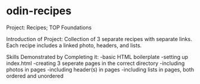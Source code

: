 # odin-recipes
Project: Recipes; TOP Foundations

Introduction of Project:
    Collection of 3 separate recipes with separate links. Each recipe includes a linked photo, headers, and lists.

Skills Demonstrated by Completing it:
-basic HTML boilerplate
-setting up index.html
-creating 3 seperate pages in the correct directory
-including photos in pages
-including header(s) in pages
-including lists in pages, both ordered and unordered